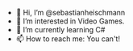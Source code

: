 - 👋 Hi, I’m @sebastianheischmann
- 👀 I’m interested in Video Games.
- 🌱 I’m currently learning C#
- 📫 How to reach me: You can't!

<!---
sebastianheischmann/sebastianheischmann is a ✨ special ✨ repository because its `README.md` (this file) appears on your GitHub profile.
You can click the Preview link to take a look at your changes.
--->
